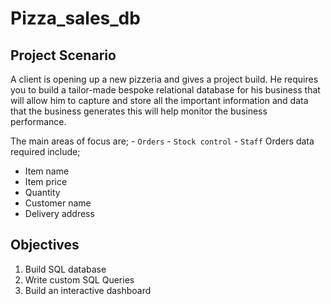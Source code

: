 # Pizza_sales_db

## Project Scenario
A client is opening up a new pizzeria and gives a project build. He requires you to build a tailor-made bespoke relational database for his business that will allow him to capture and store all the important information and data that the business generates this will help monitor the business performance.

The main areas of focus are;
    - `Orders`
    - `Stock control`
    - `Staff`
Orders data required include;
  - Item name
  - Item price
  - Quantity
  - Customer name
  - Delivery address

## Objectives
1. Build SQL database
2. Write custom SQL Queries
3. Build an interactive dashboard
